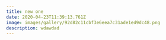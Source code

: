 ```yaml
---
title: new one
date: 2020-04-23T11:39:13.761Z
image: images/gallery/92d82c11cbf3e6eea7c31ade1ed9dc48.png
description: wdawdad
---
```

